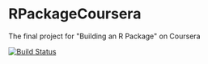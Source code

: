 # RPackageCoursera
The final project for "Building an R Package" on Coursera

[![Build Status](https://travis-ci.org/willrussifp/RPackageCoursera.svg?branch=master)](https://travis-ci.org/willrussifp/RPackageCoursera)
